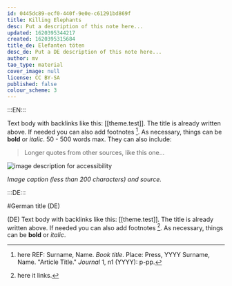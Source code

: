 ```yaml
---
id: 0445dc89-ecf0-440f-9e0e-c61291bd869f
title: Killing Elephants
desc: Put a description of this note here...
updated: 1620395344217
created: 1620395315684
title_de: Elefanten töten
desc_de: Put a DE description of this note here...
author: mv
tao_type: material
cover_image: null
license: CC BY-SA
published: false
colour_scheme: 3
---
```



:::EN:::

Text body with backlinks like this: [[theme.test]]. The title is already written above.
If needed you can also add footnotes [^footnote1].
As necessary, things can be **bold** or _italic_. 50 - 500 words max.
They can also include:
>Longer quotes from other sources, like this one...

![image description for accessibility](/images/example/hippo.jpg)

_Image caption (less than 200 characters) and source._


[^footnote1]: here REF: Surname, Name. _Book title_. Place: Press, YYYY
Surname, Name. "Article Title." _Journal_ 1, n1 (YYYY): p-pp.

<!-- And this allows us to leave notes to the others that are not visible in the preview. -->

:::DE:::

#German title (DE)

(DE) Text body with backlinks like this: [[theme.test]]. The title is already written above.
If needed you can also add footnotes [^footnoteDE1].
As necessary, things can be **bold** or _italic_.

[^footnoteDE1]: here it links.
